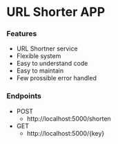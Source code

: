# URL Shorter APP

### Features

- URL Shortner service
- Flexible system
- Easy to understand code
- Easy to maintain
- Few prossible error handled

### Endpoints

- POST
  - http://localhost:5000/shorten
- GET
  - http://localhost:5000/{key}